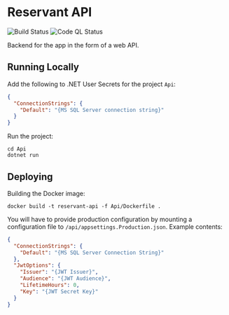 # Reservant API

![Build Status](https://github.com/Reservant-inc/reservant-backend/actions/workflows/build-and-test.yml/badge.svg)
![Code QL Status](https://github.com/Reservant-inc/reservant-backend/actions/workflows/github-code-scanning/codeql/badge.svg)

Backend for the app in the form of a web API.

## Running Locally

Add the following to .NET User Secrets for the project `Api`:

```json
{
  "ConnectionStrings": {
    "Default": "{MS SQL Server connection string}"
  }
}
```

Run the project:

```shell
cd Api
dotnet run
```

## Deploying

Building the Docker image:

```shell
docker build -t reservant-api -f Api/Dockerfile .
```

You will have to provide production configuration by mounting a configuration
file to `/api/appsettings.Production.json`. Example contents:

```json
{
  "ConnectionStrings": {
    "Default": "{MS SQL Server Connection String}"
  },
  "JwtOptions": {
    "Issuer": "{JWT Issuer}",
    "Audience": "{JWT Audience}",
    "LifetimeHours": 0,
    "Key": "{JWT Secret Key}"
  }
}
```
